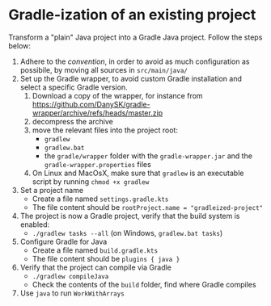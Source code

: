 # Gradle-ization of an existing project

Transform a "plain" Java project into a Gradle Java project.
Follow the steps below:

1. Adhere to the *convention*, in order to avoid as much configuration as possibile, by moving all sources in `src/main/java/`
2. Set up the Gradle wrapper, to avoid custom Gradle installation and select a specific Gradle version.
    1. Download a copy of the wrapper, for instance from https://github.com/DanySK/gradle-wrapper/archive/refs/heads/master.zip
    2. decompress the archive
    3. move the relevant files into the project root:
        - `gradlew`
        - `gradlew.bat`
        - the `gradle/wrapper` folder with the `gradle-wrapper.jar` and the `gradle-wrapper.properties` files
    4. On Linux and MacOsX, make sure that `gradlew` is an executable script by running `chmod +x gradlew`
3. Set a project name
    - Create a file named `settings.gradle.kts`
    - The file content should be `rootProject.name = "gradleized-project"`
4. The project is now a Gradle project, verify that the build system is enabled:
    - `./gradlew tasks --all` (on Windows, `gradlew.bat tasks`)
5. Configure Gradle for Java
    - Create a file named `build.gradle.kts`
    - The file content should be `plugins { java }`
6. Verify that the project can compile via Gradle
    - `./gradlew compileJava`
    - Check the contents of the `build` folder, find where Gradle compiles
7. Use `java` to run `WorkWithArrays`
